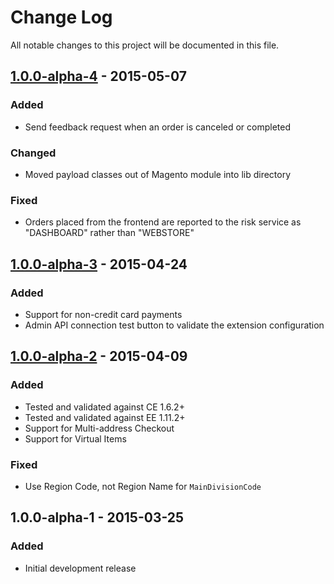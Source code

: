 # Change Log
All notable changes to this project will be documented in this file.

## [1.0.0-alpha-4] - 2015-05-07
### Added
- Send feedback request when an order is canceled or completed

### Changed
- Moved payload classes out of Magento module into lib directory

### Fixed
- Orders placed from the frontend are reported to the risk service as "DASHBOARD" rather than "WEBSTORE"

## [1.0.0-alpha-3] - 2015-04-24
### Added
- Support for non-credit card payments
- Admin API connection test button to validate the extension configuration

## [1.0.0-alpha-2] - 2015-04-09
### Added
- Tested and validated against CE 1.6.2+
- Tested and validated against EE 1.11.2+
- Support for Multi-address Checkout
- Support for Virtual Items

### Fixed
- Use Region Code, not Region Name for `MainDivisionCode`

## 1.0.0-alpha-1 - 2015-03-25
### Added
- Initial development release

[1.0.0-alpha-4]: https://github.com/eBayEnterprise/magento-risk-insight/compare/1.0.0-alpha-3...1.0.0-alpha-4
[1.0.0-alpha-3]: https://github.com/eBayEnterprise/magento-risk-insight/compare/1.0.0-alpha-2...1.0.0-alpha-3
[1.0.0-alpha-2]: https://github.com/eBayEnterprise/magento-risk-insight/compare/1.0.0-alpha-1...1.0.0-alpha-2